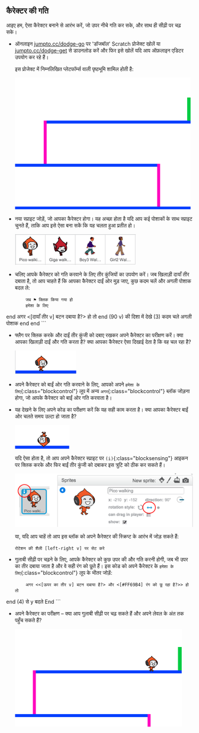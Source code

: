 ## कैरेक्टर की गति

आइए हम, ऐसा कैरेक्टर बनाने से आरंभ करें, जो उपर नीचे गति कर सके, और साथ ही सीढ़ी पर चढ़ सके। 



+ ऑनलाइन <a href="http://jumpto.cc/dodge-go" target="_blank">jumpto.cc/dodge-go</a> पर 'डॉजबॉल' Scratch प्रोजेक्ट खोलें या <a href="http://jumpto.cc/dodge-get" target="_blank">jumpto.cc/dodge-get</a> से डाउनलोड करें और फिर इसे खोलें यदि आप ऑफ़लाइन एडिटर उपयोग कर रहे हैं।

	इस प्रोजेक्ट में निम्नलिखित प्लेटफॉर्म्स वाली पृष्ठभूमि शामिल होती है:

	![screenshot](images/dodge-background.png)

+ नया स्प्राइट जोड़ें, जो आपका कैरेक्टर होगा। यह अच्छा होता है यदि आप कई पोशाकों के साथ स्प्राइट चुनते हैं, ताकि आप इसे ऐसा बना सकें कि यह चलता हुआ प्रतीत हो।

	![screenshot](images/dodge-characters.png)

+ चलिए आपके कैरेक्टर को गति करवाने के लिए तीर कुंजियों का उपयोग करें। जब खिलाड़ी दायाँ तीर दबाता है, तो आप चाहते हैं कि आपका कैरेक्टर दाईं ओर मुड़ जाए, कुछ कदम चलें और अगली पोशाक बदल ले:

	```blocks
		जब ⚑ क्लिक किया गया हो
		हमेशा के लिए
end
			अगर <[दायाँ तीर v] बटन दबाया है?> हो तो
end
				(90 v) की दिशा में देखे
				(3) कदम चले
				अगली पोशाक
			end
		end
	```

+ फ्लैग पर क्लिक करके और दाईं तीर कुंजी को दबाए रखकर अपने कैरेक्टर का परीक्षण करें। क्या आपका खिलाड़ी दाईं और गति करता है? क्या आपका कैरेक्टर ऐसा दिखाई देता है कि वह चल रहा है?

	![screenshot](images/dodge-walking.png)

+ अपने कैरेक्टर को बाईं ओर गति करवाने के लिए, आपको अपने `हमेशा के लिए`{:class="blockcontrol"} लूप में अन्य `अगर`{:class="blockcontrol"} ब्लॉक जोड़ना होगा, जो आपके कैरेक्टर को बाईं ओर गति करवाता है।

+ यह देखने के लिए अपने कोड का परीक्षण करें कि यह सही काम करता है। क्या आपका कैरेक्टर बाईं ओर चलते समय उल्टा हो जाता है?

	![screenshot](images/dodge-upside-down.png)

	यदि ऐसा होता है, तो आप अपने कैरेक्टर स्प्राइट पर `(i)`{:class="blocksensing"} आइकन पर क्लिक करके और फिर बाईं तीर कुंजी को दबाकर इस त्रुटि को ठीक कर सकते हैं।

	![screenshot](images/dodge-left-right.png)

	या, यदि आप चाहें तो आप इस ब्लॉक को अपने कैरेक्टर की स्क्रिप्ट के आरंभ में जोड़ सकते हैं:

	```scratch
	रोटेशन की शैली [left-right v] पर सेट करे
	```

+ गुलाबी सीढ़ी पर चढ़ने के लिए, आपके कैरेक्टर को कुछ उपर की और गति करनी होगी, जब भी उपर का तीर दबाया जाता है और वे सही रंग को छूते हैं। इस कोड को अपने कैरेक्टर के `हमेशा के लिए`{:class="blockcontrol"} लूप के भीतर जोड़ें:

	```blocks
		अगर <<[ऊपर का तीर v] बटन दबाया है?> और <[#FF69B4] रंग को छू रहा है?>> हो तो
end
			(4) से y बदले
		End
	```

+ अपने कैरेक्टर का परीक्षण – क्या आप गुलाबी सीढ़ी पर चढ़ सकते हैं और अपने लेवल के अंत तक पहुँच सकते हैं?

	![screenshot](images/dodge-test-character.png)



